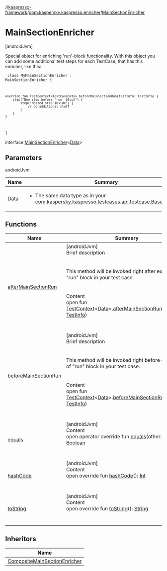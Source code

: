 //[kaspresso-framework](../../index.md)/[com.kaspersky.kaspresso.enricher](../index.md)/[MainSectionEnricher](index.md)



# MainSectionEnricher  
 [androidJvm] 



Special object for enriching 'run'-block functionality. With this object you can add some additional test steps for each TestCase, that has this enricher, like this:



<code> class MyMainSectionEnricher : MainSectionEnricher<TestCaseData> {

    override fun TestContext<TestCaseData>.beforeMainSectionRun(testInfo: TestInfo) {
        step("New step before 'run' block") {
            step("Nested step inside") {
                // do additional stuff
            }
        }
    }

} </code>



interface [MainSectionEnricher](index.md)<[Data](index.md)>   


## Parameters  
  
androidJvm  
  
|  Name|  Summary| 
|---|---|
| Data| <ul><li>The same data type as in your [com.kaspersky.kaspresso.testcases.api.testcase.BaseTestCase](../../com.kaspersky.kaspresso.testcases.api.testcase/-base-test-case/index.md).</li></ul>
  


## Functions  
  
|  Name|  Summary| 
|---|---|
| [afterMainSectionRun](after-main-section-run.md)| [androidJvm]  <br>Brief description  <br><br><br>This method will be invoked right after execution of "run" block in your test case.<br><br>  <br>Content  <br>open fun [TestContext](../../com.kaspersky.kaspresso.testcases.core.testcontext/-test-context/index.md)<[Data](index.md)>.[afterMainSectionRun](after-main-section-run.md)(testInfo: [TestInfo](../../com.kaspersky.kaspresso.testcases.models.info/-test-info/index.md))  <br><br><br>
| [beforeMainSectionRun](before-main-section-run.md)| [androidJvm]  <br>Brief description  <br><br><br>This method will be invoked right before execution of "run" block in your test case.<br><br>  <br>Content  <br>open fun [TestContext](../../com.kaspersky.kaspresso.testcases.core.testcontext/-test-context/index.md)<[Data](index.md)>.[beforeMainSectionRun](before-main-section-run.md)(testInfo: [TestInfo](../../com.kaspersky.kaspresso.testcases.models.info/-test-info/index.md))  <br><br><br>
| [equals](https://kotlinlang.org/api/latest/jvm/stdlib/kotlin/-any/equals.html)| [androidJvm]  <br>Content  <br>open operator override fun [equals](https://kotlinlang.org/api/latest/jvm/stdlib/kotlin/-any/equals.html)(other: [Any](https://kotlinlang.org/api/latest/jvm/stdlib/kotlin/-any/index.html)?): [Boolean](https://kotlinlang.org/api/latest/jvm/stdlib/kotlin/-boolean/index.html)  <br><br><br>
| [hashCode](https://kotlinlang.org/api/latest/jvm/stdlib/kotlin/-any/hash-code.html)| [androidJvm]  <br>Content  <br>open override fun [hashCode](https://kotlinlang.org/api/latest/jvm/stdlib/kotlin/-any/hash-code.html)(): [Int](https://kotlinlang.org/api/latest/jvm/stdlib/kotlin/-int/index.html)  <br><br><br>
| [toString](https://kotlinlang.org/api/latest/jvm/stdlib/kotlin/-any/to-string.html)| [androidJvm]  <br>Content  <br>open override fun [toString](https://kotlinlang.org/api/latest/jvm/stdlib/kotlin/-any/to-string.html)(): [String](https://kotlinlang.org/api/latest/jvm/stdlib/kotlin/-string/index.html)  <br><br><br>


## Inheritors  
  
|  Name| 
|---|
| [CompositeMainSectionEnricher](../../com.kaspersky.kaspresso.enricher.impl.composite/-composite-main-section-enricher/index.md)

